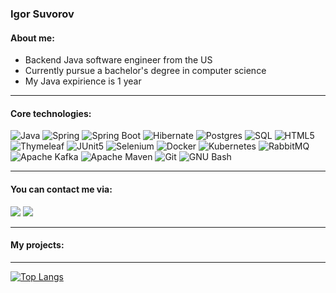 ### Igor Suvorov

#### About me:

* Backend Java software engineer from the US
* Currently pursue a bachelor's degree in computer science
* My Java expirience is 1 year

-----------
#### Core technologies:

![Java](https://img.shields.io/badge/java-%23ED8B00.svg?style=for-the-badge&logo=java&logoColor=white)
![Spring](https://img.shields.io/badge/spring-%236DB33F.svg?style=for-the-badge&logo=spring&logoColor=white)
![Spring Boot](https://img.shields.io/static/v1?style=for-the-badge&message=Spring+Boot&color=6DB33F&logo=Spring+Boot&logoColor=FFFFFF&label=)
![Hibernate](https://img.shields.io/static/v1?style=for-the-badge&message=Hibernate&color=59666C&logo=Hibernate&logoColor=FFFFFF&label=)
![Postgres](https://img.shields.io/badge/postgres-%23316192.svg?style=for-the-badge&logo=postgresql&logoColor=white)
![SQL](https://img.shields.io/static/v1?style=for-the-badge&message=SQL&color=4479A1&logo=&logoColor=FFFFFF&label=)
![HTML5](https://img.shields.io/badge/html5-%23E34F26.svg?style=for-the-badge&logo=html5&logoColor=white)
![Thymeleaf](https://img.shields.io/static/v1?style=for-the-badge&message=Thymeleaf&color=005F0F&logo=Thymeleaf&logoColor=FFFFFF&label=)
![JUnit5](https://img.shields.io/static/v1?style=for-the-badge&message=JUnit5&color=25A162&logo=JUnit5&logoColor=FFFFFF&label=)
![Selenium](https://img.shields.io/static/v1?style=for-the-badge&message=Selenium&color=43B02A&logo=Selenium&logoColor=FFFFFF&label=)
![Docker](https://img.shields.io/badge/docker-%230db7ed.svg?style=for-the-badge&logo=docker&logoColor=white)
![Kubernetes](https://img.shields.io/static/v1?style=for-the-badge&message=Kubernetes&color=326CE5&logo=Kubernetes&logoColor=FFFFFF&label=)
![RabbitMQ](https://img.shields.io/static/v1?style=for-the-badge&message=RabbitMQ&color=FF6600&logo=RabbitMQ&logoColor=FFFFFF&label=)
![Apache Kafka](https://img.shields.io/static/v1?style=for-the-badge&message=Apache+Kafka&color=231F20&logo=Apache+Kafka&logoColor=FFFFFF&label=)
![Apache Maven](https://img.shields.io/static/v1?style=for-the-badge&message=Apache+Maven&color=C71A36&logo=Apache+Maven&logoColor=FFFFFF&label=)
![Git](https://img.shields.io/static/v1?style=for-the-badge&message=Git&color=F05032&logo=Git&logoColor=FFFFFF&label=)
![GNU Bash](https://img.shields.io/static/v1?style=for-the-badge&message=GNU+Bash&color=4EAA25&logo=GNU+Bash&logoColor=FFFFFF&label=)

-----------

#### You can contact me via:

<a href="mailto:isuvorov1@outlook.com"><img src ="https://img.shields.io/static/v1?style=for-the-badge&message=Outlook&color=0078D4&logo=Microsoft+Outlook&logoColor=FFFFFF&label="/></a>
<a href="https://www.linkedin.com/in/igor-suvorov-160756223/"><img src="https://img.shields.io/badge/linkedin-0077B5.svg?style=for-the-badge&logo=linkedin&logoColor=white"/></a>

-----------
#### My projects:

-----------

[![Top Langs](https://github-readme-stats.vercel.app/api/top-langs/?username=IgorSuvorov&layout=compact)](https://github.com/IgorSuvorov/github-readme-stats)

